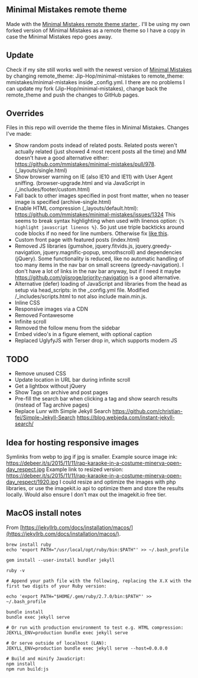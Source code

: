 ## Minimal Mistakes remote theme

Made with the [Minimal Mistakes remote theme starter ](https://github.com/mmistakes/mm-github-pages-starter/generate). I'll be using my own forked version of Minimal Mistakes as a remote theme so I have a copy in case the Minimal Mistakes repo goes away. 

## Update

Check if my site still works well with the newest version of [Minimal Mistakes](https://github.com/mmistakes/minimal-mistakes/) by changing remote_theme: Jip-Hop/minimal-mistakes to remote_theme: mmistakes/minimal-mistakes inside _config.yml. I there are no problems I can update my fork (Jip-Hop/minimal-mistakes), change back the remote_theme and push the changes to GitHub pages.

## Overrides

Files in this repo will override the theme files in Minimal Mistakes. Changes I've made:

- Show random posts indead of related posts. Related posts weren't actually related (just showed 4 most recent posts all the time) and MM doesn't have a good alternative either: https://github.com/mmistakes/minimal-mistakes/pull/978. (_layouts/single.html)
- Show browser warning on IE (also IE10 and IE11) with User Agent sniffing. (browser-upgrade.html and via JavaScript in /_includes/footer/custom.html)
- Fall back to other images specified in post front matter, when no teaser image is specified (archive-single.html)
- Enable HTML compression (_layouts/default.html): https://github.com/mmistakes/minimal-mistakes/issues/1324 This seems to break syntax highlighting when used with linenos option: `{% highlight javascript linenos %}`. So just use triple backticks around code blocks if no need for line numbers. Otherwise fix [like this](https://github.com/penibelst/jekyll-compress-html/issues/71#issuecomment-188144901).
- Custom front page with featured posts (index.html)
- Removed JS libraries (gumshoe, jquery.fitvids.js, jquery.greedy-navigation, jquery.magnific-popup, smoothscroll) and dependencies (jQuery). Some functionality is reduced, like no automatic handling of too many items in the nav bar on small screens (greedy-navigation). I don't have a lot of links in the nav bar anyway, but if I need it maybe https://github.com/gijsroge/priority-navigation is a good alternative.
- Alternative (defer) loading of JavaScript and libraries from the head as setup via head_scripts: in the _config.yml file. Modified /_includes/scripts.html to not also include main.min.js.
- Inline CSS
- Responsive images via a CDN
- Removed Fontawesome
- Infinite scroll
- Removed the follow menu from the sidebar
- Embed video's in a figure element, with optional caption
- Replaced UglyfyJS with Terser drop in, which supports modern JS

## TODO

- Remove unused CSS
- Update location in URL bar during infinite scroll
- Get a lightbox without jQuery
- Show Tags on archive and post pages
- Pre-fill the search bar when clicking a tag and show search results (instead of Tag archive pages)
- Replace Lunr with Simple Jekyll Search https://github.com/christian-fei/Simple-Jekyll-Search https://blog.webjeda.com/instant-jekyll-search/

## Idea for hosting responsive images

Symlinks from webp to jpg if jpg is smaller.
Example source image ink:
https://debeer.it/s/2015/11/11/rap-karaoke-in-a-costume-minerva-open-day_respect.jpg
Example link to resized version:
https://debeer.it/s/2015/11/11/rap-karaoke-in-a-costume-minerva-open-day_respect/1920.jpg
I could resize and optimize the images with php libraries, or use the imagekit.io api to optimize them and store the results locally.
Would also ensure I don't max out the imagekit.io free tier.

## MacOS install notes

From [https://jekyllrb.com/docs/installation/macos/](https://jekyllrb.com/docs/installation/macos/).

```shell
brew install ruby
echo 'export PATH="/usr/local/opt/ruby/bin:$PATH"' >> ~/.bash_profile

gem install --user-install bundler jekyll

ruby -v

# Append your path file with the following, replacing the X.X with the first two digits of your Ruby version:

echo 'export PATH="$HOME/.gem/ruby/2.7.0/bin:$PATH"' >> ~/.bash_profile

bundle install
bundle exec jekyll serve

# Or run with production environment to test e.g. HTML compression:
JEKYLL_ENV=production bundle exec jekyll serve

# Or serve outside of localhost (LAN):
JEKYLL_ENV=production bundle exec jekyll serve --host=0.0.0.0

# Build and minify JavaScript:
npm install
npm run build:js
```

